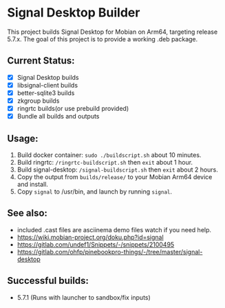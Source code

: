 # Signal Desktop Builder
This project builds Signal Desktop for Mobian on Arm64, targeting release 5.7.x.
The goal of this project is to provide a working .deb package.

## Current Status:
* [x] Signal Desktop builds
* [x] libsignal-client builds
* [x] better-sqlite3 builds
* [x] zkgroup builds
* [x] ringrtc builds(or use prebuild provided)
* [x] Bundle all builds and outputs

## Usage:
1. Build docker container: `sudo ./buildscript.sh` about 10 minutes.
2. Build ringrtc: `/ringrtc-buildscript.sh` then `exit` about 1 hour.
3. Build signal-desktop: `/signal-buildscript.sh` then `exit` about 2 hours.
4. Copy the output from `builds/release/` to your Mobian Arm64 device and install.
5. Copy `signal` to /usr/bin, and launch by running `signal`.

## See also:
* included .cast files are asciinema demo files watch if you need help.
* https://wiki.mobian-project.org/doku.php?id=signal
* https://gitlab.com/undef1/Snippets/-/snippets/2100495
* https://gitlab.com/ohfp/pinebookpro-things/-/tree/master/signal-desktop

## Successful builds:
* 5.7.1 (Runs with launcher to sandbox/fix inputs)
